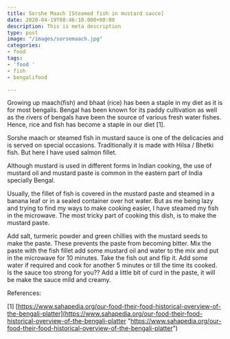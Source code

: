 ```yaml
---
title: Sorshe Maach [Steamed fish in mustard sauce]
date: 2020-04-19T08:46:10.000+00:00
description: This is meta description
type: post
image: "/images/sorsemaach.jpg"
categories:
- food
tags:
- 'food '
- fish
- bengalifood

---
```

Growing up maach(fish) and bhaat (rice) has been a staple in my diet as it is for most bengalis. Bengal has been known for its paddy cultivation as well as the rivers of bengals have been the source of various fresh water fishes. Hence, rice and fish has become a staple in our diet \[1\].

Sorshe maach or steamed fish in mustard sauce is one of the delicacies and is served on special occasions. Traditionally it is made with Hilsa / Bhetki fish. But here I have used salmon fillet.

Although mustard is used in different forms in Indian cooking, the use of mustard oil and mustard paste is common in the eastern part of India specially Bengal. 

Usually, the fillet of fish is covered in the mustard paste and steamed in a banana leaf or in a sealed container over hot water. But as me being lazy and trying to find my ways to make cooking easier, I have steamed my fish in the microwave.  The most tricky part of cooking this dish, is to make the mustard paste. 

Add salt, turmeric powder and green chillies with the mustard seeds to make the paste. These prevents the paste from becoming bitter. Mix the paste with the fish fillet add some mustard oil and water to the mix and put in the microwave for 10 minutes. Take the fish out and flip it. Add some water if required and cook for another 5 minutes or till the time its cooked. Is the sauce too strong for you?? Add a little bit of curd in the paste, it will be make the sauce mild and creamy.

References: 

\[1\] [https://www.sahapedia.org/our-food-their-food-historical-overview-of-the-bengali-platter](https://www.sahapedia.org/our-food-their-food-historical-overview-of-the-bengali-platter "https://www.sahapedia.org/our-food-their-food-historical-overview-of-the-bengali-platter")